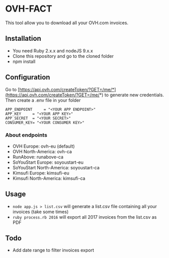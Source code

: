 # OVH-FACT

This tool allow you to download all your OVH.com invoices.

## Installation

* You need Ruby 2.x.x and nodeJS 9.x.x
* Clone this repository and go to the cloned folder
* npm install

## Configuration

Go to [https://api.ovh.com/createToken/?GET=/me/*](https://api.ovh.com/createToken/?GET=/me/*) to generate new credentials.
Then create a .env file in your folder

````
APP_ENDPOINT     = "<YOUR APP ENDPOINT>"
APP_KEY     = "<YOUR APP KEY>"
APP_SECRET  = "<YOUR SECRET>"
CONSUMER_KEY= "<YOUR CONSUMER KEY>"
````

### About endpoints

* OVH Europe: ovh-eu (default)
* OVH North-America: ovh-ca
* RunAbove: runabove-ca
* SoYouStart Europe: soyoustart-eu
* SoYouStart North-America: soyoustart-ca
* Kimsufi Europe: kimsufi-eu
* Kimsufi North-America: kimsufi-ca

## Usage

* `node app.js > list.csv` will generate a list.csv file containing all your invoices (take some times)
* `ruby process.rb 2016` will export all 2017 invoices from the list.csv as PDF

## Todo

* Add date range to filter invoices export
